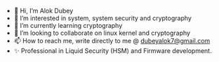 - 👋 Hi, I’m Alok Dubey
- 👀 I’m interested in system, system security  and cryptography
- 🌱 I’m currently learning cryptography
- 💞️ I’m looking to collaborate on linux kernel and cryptography
- 📫 How to reach me, write directly to me @ dubeyalok7@gmail.com
- ✨ Professional in Liquid Security (HSM) and Firmware development.

<!---
dubeyalok7/dubeyalok7 is a ✨ special ✨ repository because its `README.md` (this file) appears on your GitHub profile.
You can click the Preview link to take a look at your changes.
--->
